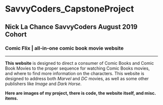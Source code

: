 # SavvyCoders_CapstoneProject
## Nick La Chance SavvyCoders August 2019 Cohort
### Comic Flix | all-in-one **comic book movie** website

___

**This website** is designed to direct a consumer of Comic Books and Comic Book Movies to the proper sequence for watching Comic Books movies, and where to find more information on the characters. This website is designed to address both *Marvel* and *DC* movies, as well as some other publishers like *Image* and *Dark Horse*.

**Here are images of my project, there is code, the website itself, and misc. items.**



